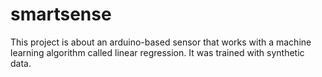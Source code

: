 # smartsense
This project is about an arduino-based sensor that works with a machine learning algorithm called linear regression. It was trained with synthetic data. 
